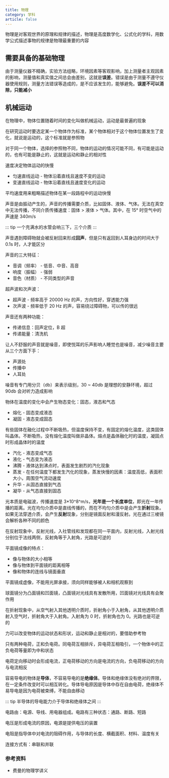 ```yaml
---
title: 物理
category: 学科
article: false
---
```


物理是对客观世界的原理和规律的描述，物理是高度数学化、公式化的学科，用数学公式描述事物的规律是物理最重要的内容

## 需要具备的基础物理

由于测量仪器不精确，实验方法组略，环境因素等客观影响，加上测量者主观因素的影响，测量值和真实值之间总会由差别，这就是**误差**。错误是由于测量不遵守仪器使用规则，测量方法错误等造成的，是不应该发生的，能够避免。**误差不可以消除，只能减小**

## 机械运动

在物理中，物体位置随着时间的变化叫做机械运动，运动是最普遍的现象

在研究运动时要选定某一个物体作为标准，某个物体相对于这个物体位置发生了变化，就说是运动的，这个标准就是参照物

对于同一个物体，选择的参照物不同，物体的运动的情况可能不同，有可能是运动的，也有可能是静止的，这就是运动和静止的相对性

速度决定物体运动的快慢

+ 匀速直线运动 - 物体沿着直线且速度不变的运动
+ 变速直线运动 - 物体沿着直线且速度变化的运动

平均速度用来粗略描述物体在某一段路程中的运动快慢

声音是由振动产生的，声音的传播需要介质，比如固体、液体、气体。无法在真空中无法传播，不同介质传播速度：固体 > 液体 > 气体。其中，在 15° 时空气中的声速是 340m/s

::: tip
一个充满水的水管会响三下，三个介质
:::

声音遇到障碍物就会被反射回来形成**回声**，但是只有返回到人耳身边的时间大于 0.1s 时，人才能区分

声音的三大特征：

+ 音调（频率） - 低音、中音、高音
+ 响度（振幅） - 强弱
+ 音色（材质） - 不同类型的声音

超声波和次声波：

+ 超声波 - 频率高于 20000 Hz 的声，方向性好，穿透能力强
+ 次声波 - 频率低于 20 Hz 的声，容易绕过障碍物，可以传的很远

声音还有两种功能：

+ 传递信息：回声定位，B 超
+ 传递能量：清洗机

让人不舒服的声音就是噪音，即使悦耳的乐声影响人睡觉也是噪音，减少噪音主要从三个方面下手：

+ 声源处
+ 传播中
+ 人耳处

噪音有专门用分贝（db）来表示级别，30 ~ 40db 是理想的安静环境，超过 90db 会对听力造成影响

物体在温度的变化中会产生物态变化：固态，液态和气态

+ 熔化 - 固态变成液态
+ 凝固 - 液态变成固态

有些固体在融化过程中不断吸热，但温度保持不变，有固定的熔化温度，这类固体叫晶体。不断吸热，没有熔化温度叫做非晶体。熔点是晶体融化时的温度，凝固点时形成晶体时的温度

+ 汽化 - 液态变成气态
+ 液化 - 气态变为液态
+ 沸腾 - 液体达到沸点时，表面发生剧烈的汽化现象
+ 蒸发 - 在任何温度下都发生汽化的现象，蒸发快慢的因素：温度高低，表面积大小，周围空气流动速度
+ 升华 - 从固态直接到气态
+ 凝华 - 从气态直接到固态

光本质是电磁波，传播速度是 3*10^8^m/s，**光年是一个长度单位**，即光在一年传播的距离。光在均匀介质中是直线传播的，而在不均匀介质中是会产生**折射**现象。如果无法穿透介质，会产生**反射**现象，分别是镜面反射和漫反射。光在通过三棱镜会解析各种不同的颜色

在反射现象中，反射光线，入社管线和发现都在同一平面内，反射光线，入射光线分别位于法线两侧，反射角等于入射角，光路是可逆的

平面镜成像的特点：

+ 像与物体的大小相等
+ 像与物体到平面镜的距离相等
+ 像和物体的连线与镜面垂直

平面镜成虚像，不能用光屏承接，须向同样能够被人和相机观察到

球面镜分为凸面镜和凹面镜，凸面镜对光线具有发散所用，凹面镜对光线具有会聚作用

在折射现象中，从空气射入其他透明介质时，折射角小于入射角，从其他透明介质射入空气时，折射角大于入射角。入射角为 0 时，折射角也为 0。光路也是可逆的

力可以改变物体的运动状态和形状，运动和静止是相对的，要借助参考物

只有两种电荷，正和负电荷。同电荷互相排斥，异电荷互相吸引，一个物体中的正负电荷等量即为中和状态

电荷定向移动时会形成电流，正电荷移动的方向是电流的方向，负电荷移动的方向与电流相反

容易导电的物体是**导体**，不容易导电的是**绝缘体**。导体和绝缘体没有绝对的界限，在一定条件改变时可以相互转化。导体导电原因是导体中存在自由电荷，绝缘体不易导电是因为电荷被束缚，不能自由移动

::: tip
半导体的导电能力介于导体和绝缘体之间
:::

电路由：电源、导线、用电器组成。电路有三种状态：通路、断路、短路

电压是形成电流的原因，电源是提供电压的装置

电阻是指导体中对电流的阻碍作用，与导体的长度、横截面积、材料、温度有关

连接方式有：串联和并联

### 参考资料

+ 费曼的物理学讲义
